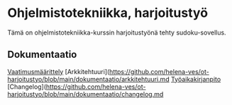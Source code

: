 # Ohjelmistotekniikka, harjoitustyö

Tämä on  ohjelmistotekniikka-kurssin  harjoitustyönä tehty sudoku-sovellus.

## Dokumentaatio

[Vaatimusmäärittely](https://github.com/helena-ves/ot-harjoitustyo/blob/main/dokumentaatio/vaatimusmaarittely.md)
[Arkkitehtuuri](https://github.com/helena-ves/ot-harjoitustyo/blob/main/dokumentaatio/arkkitehtuuri.md
[Työaikakirjanpito](https://github.com/helena-ves/ot-harjoitustyo/blob/main/dokumentaatio/tyoaikakirjanpito.md)
[Changelog](https://github.com/helena-ves/ot-harjoitustyo/blob/main/dokumentaatio/changelog.md

